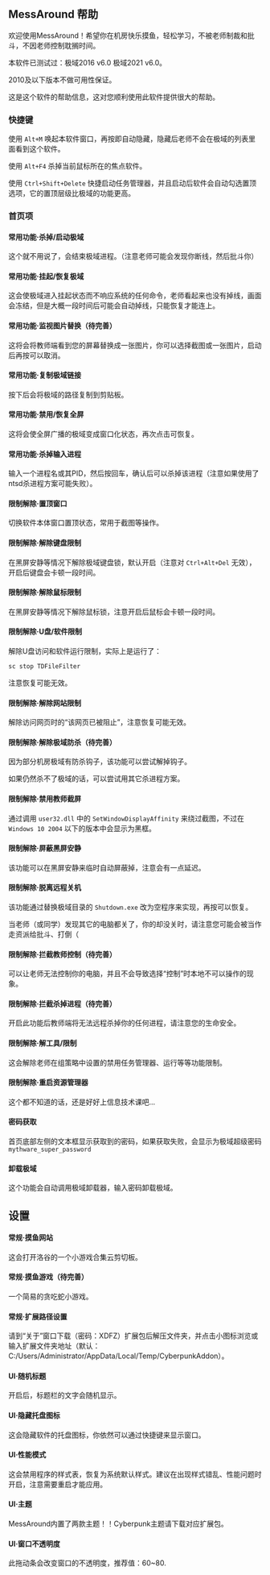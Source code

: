## MessAround  帮助  

欢迎使用MessAround！希望你在机房快乐摸鱼，轻松学习，不被老师制裁和批斗，不因老师控制耽搁时间。

本软件已测试过：极域2016 v6.0 极域2021 v6.0。

2010及以下版本不做可用性保证。

这是这个软件的帮助信息，这对您顺利使用此软件提供很大的帮助。

### 快捷键

使用 `Alt+M` 唤起本软件窗口，再按即自动隐藏，隐藏后老师不会在极域的列表里面看到这个软件。

使用 `Alt+F4` 杀掉当前鼠标所在的焦点软件。

使用 `Ctrl+Shift+Delete` 快捷启动任务管理器，并且启动后软件会自动勾选置顶选项，它的置顶层级比极域的功能更高。

### 首页项

#### 常用功能·杀掉/启动极域

这个就不用说了，会结束极域进程。（注意老师可能会发现你断线，然后批斗你）

#### 常用功能·挂起/恢复极域

这会使极域进入挂起状态而不响应系统的任何命令，老师看起来也没有掉线，画面会冻结，但是大概一段时间后可能会自动掉线，只能恢复才能连上。

#### 常用功能·监视图片替换（待完善）

这将会将教师端看到您的屏幕替换成一张图片，你可以选择截图或一张图片，启动后再按可以取消。

#### 常用功能·复制极域链接

按下后会将极域的路径复制到剪贴板。

#### 常用功能·禁用/恢复全屏

这将会使全屏广播的极域变成窗口化状态，再次点击可恢复。

#### 常用功能·杀掉输入进程

输入一个进程名或其PID，然后按回车，确认后可以杀掉该进程（注意如果使用了ntsd杀进程方案可能失败）。

#### 限制解除·置顶窗口

切换软件本体窗口置顶状态，常用于截图等操作。

#### 限制解除·解除键盘限制

在黑屏安静等情况下解除极域键盘锁，默认开启（注意对 `Ctrl+Alt+Del` 无效），开启后键盘会卡顿一段时间。

#### 限制解除·解除鼠标限制

在黑屏安静等情况下解除鼠标锁，注意开启后鼠标会卡顿一段时间。

#### 限制解除·U盘/软件限制

解除U盘访问和软件运行限制，实际上是运行了：

```bash
sc stop TDFileFilter
```

注意恢复可能无效。

#### 限制解除·解除网站限制

解除访问网页时的“该网页已被阻止”，注意恢复可能无效。

#### 限制解除·解除极域防杀（待完善）

因为部分机房极域有防杀钩子，该功能可以尝试解掉钩子。

如果仍然杀不了极域的话，可以尝试用其它杀进程方案。

#### 限制解除·禁用教师截屏

通过调用 `user32.dll` 中的 `SetWindowDisplayAffinity` 来绕过截图，不过在 `Windows 10 2004` 以下的版本中会显示为黑框。

#### 限制解除·屏蔽黑屏安静

该功能可以在黑屏安静来临时自动屏蔽掉，注意会有一点延迟。

#### 限制解除·脱离远程关机

该功能通过替换极域目录的 `Shutdown.exe` 改为空程序来实现，再按可以恢复。

当老师（或同学）发现其它的电脑都关了，你的却没关时，请注意您可能会被当作走资派给批斗、打倒（

#### 限制解除·拦截教师控制（待完善）

可以让老师无法控制你的电脑，并且不会导致选择“控制”时本地不可以操作的现象。

#### 限制解除·拦截杀掉进程（待完善）

开启此功能后教师端将无法远程杀掉你的任何进程，请注意您的生命安全。

#### 限制解除·解工具/限制

这会解除老师在组策略中设置的禁用任务管理器、运行等等功能限制。

#### 限制解除·重启资源管理器

这个都不知道的话，还是好好上信息技术课吧...

#### 密码获取

首页底部左侧的文本框显示获取到的密码，如果获取失败，会显示为极域超级密码 `mythware_super_password`

#### 卸载极域

这个功能会自动调用极域卸载器，输入密码卸载极域。

## 设置

#### 常规·摸鱼网站

这会打开洛谷的一个小游戏合集云剪切板。

#### 常规·摸鱼游戏（待完善）

一个简易的贪吃蛇小游戏。

#### 常规·扩展路径设置

请到“关于”窗口下载（密码：XDFZ）扩展包后解压文件夹，并点击小图标浏览或输入扩展文件夹地址（默认：C:/Users/Administrator/AppData/Local/Temp/CyberpunkAddon）。

#### UI·随机标题

开启后，标题栏的文字会随机显示。

#### UI·隐藏托盘图标

这会隐藏软件的托盘图标，你依然可以通过快捷键来显示窗口。

#### UI·性能模式

这会禁用程序的样式表，恢复为系统默认样式。建议在出现样式错乱、性能问题时开启，注意需要重启才能应用。

#### UI·主题

MessAround内置了两款主题！！Cyberpunk主题请下载对应扩展包。

#### UI·窗口不透明度

此拖动条会改变窗口的不透明度，推荐值：60~80.
